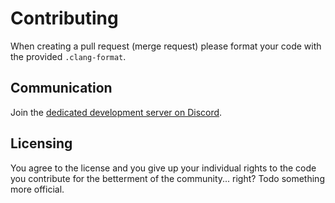 # Contributing

When creating a pull request (merge request) please format your code with the provided `.clang-format`.

## Communication
Join the [dedicated development server on Discord](https://discord.gg/bP4pNWvVHM).

## Licensing
You agree to the license and you give up your individual rights to the code you contribute for the betterment of the community... right? Todo something more official.  